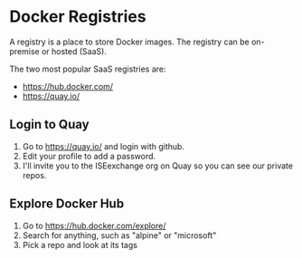 Docker Registries
=================

A registry is a place to store Docker images.
The registry can be on-premise or hosted (SaaS).

The two most popular SaaS registries are:

* https://hub.docker.com/
* https://quay.io/


Login to Quay
-------------

1. Go to https://quay.io/ and login with github.
1. Edit your profile to add a password.
1. I'll invite you to the ISEexchange org on Quay
   so you can see our private repos.


Explore Docker Hub
------------------

1. Go to https://hub.docker.com/explore/
1. Search for anything, such as "alpine" or "microsoft"
1. Pick a repo and look at its tags

